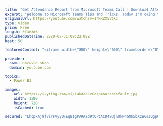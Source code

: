 ```yaml
---
title: "Get Attendance Report from Microsoft Teams Call | Download Attendance Report in Teams"
excerpt: "Welcome to Microsoft Teams Tips and Tricks. Today I'm going to show you one amazing tip for you.  Sometimes, there are situations where we want to know how many users have joined Teams call and how long they stay on call. At that time this concept is very useful to us.  This feature is applicable only"
originalUrl: https://youtube.com/watch?v=I4kRZX5VCXc
type: video
price: Free
length: PT3M38S
publishedDateTime: 2020-07-31T09:22:08Z
heat: 50

featuredContent: "<iframe width=\"800\" height=\"500\" frameborder=\"0\" src=\"https://www.youtube.com/embed/I4kRZX5VCXc\" allow=\"accelerometer; autoplay; encrypted-media; gyroscope; picture-in-picture\" allowfullscreen></iframe>"

provider:
  name: Dhruvin Shah
  domain: youtube.com

topics:
  - Power BI

images:
  - url: https://i.ytimg.com/vi/I4kRZX5VCXc/maxresdefault.jpg
    width: 1280
    height: 720
    isCached: true

secured: "LhopkAj9f7irFVyyDcEqBIgPA9A2d9tQPtACD493jnUkN4GMb5bXzWGn3QgpQwD8kwxmdJ1gm+yU12ZR233qHQH/SdWvElpVBrwvro+hMaILl8IOybVwRtqWAnbB9excLxVmbdfm1ZNJeePTKm6OVWRkaD6Weyw7YAj4UXrwdUkKWLW9Qr8Y6Ne1ZE8x2roerP0c3IjYuABcIvXkeoXycY70/Ba3LbnKjt10iRrzHWoLLFNhreg45Be2WSTBMZJyhzA4KBnF1Qk427A4P2HAavmow8nPmz4zaoAzjF9JHRNxR16+padbNtRDrM/PTWNWGYeQeT4x2Inbn4btPIAQ+lr4P6GlKoIy3Ql8snowqh8K1z65LuPlBo90VpkQup0Lx8DE7QylvZ6pF510nkx2CW8C0mQt95zchnQ3Fv3qtnw=;f079DhvK5/9nfT0DVV5D5g=="
---
```


